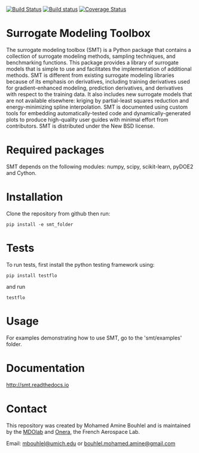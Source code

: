 [![Build Status](https://travis-ci.org/SMTorg/smt.svg?branch=master)](https://travis-ci.org/SMTorg/smt) [![Build status](https://ci.appveyor.com/api/projects/status/o0303yw40sqqe88y?svg=true)](https://ci.appveyor.com/project/hwangjt/smt-52ku9) [![Coverage Status](https://coveralls.io/repos/github/SMTorg/smt/badge.svg)](https://coveralls.io/github/SMTorg/smt)

# Surrogate Modeling Toolbox
The surrogate modeling toolbox (SMT) is a Python package that contains a collection of surrogate modeling methods, sampling techniques, and benchmarking functions. This package provides a library of surrogate models that is simple to use and facilitates the implementation of additional methods.
SMT is different from existing surrogate modeling libraries because of its emphasis on derivatives, including training derivatives used for gradient-enhanced modeling, prediction derivatives, and derivatives with respect to the training data.
It also includes new surrogate models that are not available elsewhere: kriging by partial-least squares reduction and energy-minimizing spline interpolation.
SMT is documented using custom tools for embedding automatically-tested code and dynamically-generated plots to produce high-quality user guides with minimal effort from contributors.
SMT is distributed under the New BSD license.

# Required packages
SMT depends on the following modules: numpy, scipy, scikit-learn, pyDOE2 and Cython. 

# Installation
Clone the repository from github then run:

```
pip install -e smt_folder
```

# Tests
To run tests, first install the python testing framework using:

```
pip install testflo
```

and run

```
testflo
```

# Usage
For examples demonstrating how to use SMT, go to the 'smt/examples' folder.

# Documentation
http://smt.readthedocs.io

# Contact
This repository was created by Mohamed Amine Bouhlel and is maintained by the [MDOlab](https://github.com/mdolab) and [Onera](https://github.com/OneraHub), the French Aerospace Lab.


Email: mbouhlel@umich.edu or bouhlel.mohamed.amine@gmail.com
